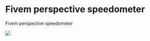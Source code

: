 # Fivem perspective speedometer
Fivem perspective speedometer


![](https://github.com/Abdulaziz69/Fivem-SpeedoMeter/speedometer-image.gif)
